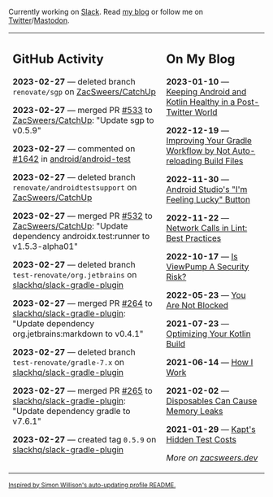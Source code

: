 Currently working on [Slack](https://slack.com/). Read [my blog](https://zacsweers.dev/) or follow me on [Twitter](https://twitter.com/ZacSweers)/[Mastodon](https://hachyderm.io/@ZacSweers).

<table><tr><td valign="top" width="60%">

## GitHub Activity
<!-- githubActivity starts -->
**2023-02-27** — deleted branch `renovate/sgp` on [ZacSweers/CatchUp](https://github.com/ZacSweers/CatchUp)

**2023-02-27** — merged PR [#533](https://github.com/ZacSweers/CatchUp/pull/533) to [ZacSweers/CatchUp](https://github.com/ZacSweers/CatchUp): "Update sgp to v0.5.9"

**2023-02-27** — commented on [#1642](https://github.com/android/android-test/issues/1642#issuecomment-1447145752) in [android/android-test](https://github.com/android/android-test)

**2023-02-27** — deleted branch `renovate/androidtestsupport` on [ZacSweers/CatchUp](https://github.com/ZacSweers/CatchUp)

**2023-02-27** — merged PR [#532](https://github.com/ZacSweers/CatchUp/pull/532) to [ZacSweers/CatchUp](https://github.com/ZacSweers/CatchUp): "Update dependency androidx.test:runner to v1.5.3-alpha01"

**2023-02-27** — deleted branch `test-renovate/org.jetbrains` on [slackhq/slack-gradle-plugin](https://github.com/slackhq/slack-gradle-plugin)

**2023-02-27** — merged PR [#264](https://github.com/slackhq/slack-gradle-plugin/pull/264) to [slackhq/slack-gradle-plugin](https://github.com/slackhq/slack-gradle-plugin): "Update dependency org.jetbrains:markdown to v0.4.1"

**2023-02-27** — deleted branch `test-renovate/gradle-7.x` on [slackhq/slack-gradle-plugin](https://github.com/slackhq/slack-gradle-plugin)

**2023-02-27** — merged PR [#265](https://github.com/slackhq/slack-gradle-plugin/pull/265) to [slackhq/slack-gradle-plugin](https://github.com/slackhq/slack-gradle-plugin): "Update dependency gradle to v7.6.1"

**2023-02-27** — created tag `0.5.9` on [slackhq/slack-gradle-plugin](https://github.com/slackhq/slack-gradle-plugin)
<!-- githubActivity ends -->
</td><td valign="top" width="40%">

## On My Blog
<!-- blog starts -->
**2023-01-10** — [Keeping Android and Kotlin Healthy in a Post-Twitter World](https://www.zacsweers.dev/keeping-android-healthy/)

**2022-12-19** — [Improving Your Gradle Workflow by Not Auto-reloading Build Files](https://www.zacsweers.dev/improving-your-workflow-by-not-auto-reloading-build-files/)

**2022-11-30** — [Android Studio's "I'm Feeling Lucky" Button](https://www.zacsweers.dev/android-studios-im-feeling-lucky-button/)

**2022-11-22** — [Network Calls in Lint: Best Practices](https://www.zacsweers.dev/network-calls-in-lint-best-practices/)

**2022-10-17** — [Is ViewPump A Security Risk?](https://www.zacsweers.dev/is-viewpump-a-security-risk/)

**2022-05-23** — [You Are Not Blocked](https://www.zacsweers.dev/you-are-not-blocked/)

**2021-07-23** — [Optimizing Your Kotlin Build](https://www.zacsweers.dev/optimizing-your-kotlin-build/)

**2021-06-14** — [How I Work](https://www.zacsweers.dev/how-i-work/)

**2021-02-02** — [Disposables Can Cause Memory Leaks](https://www.zacsweers.dev/disposables-can-cause-memory-leaks/)

**2021-01-29** — [Kapt's Hidden Test Costs](https://www.zacsweers.dev/kapts-hidden-test-costs/)
<!-- blog ends -->
_More on [zacsweers.dev](https://zacsweers.dev/)_
</td></tr></table>

<sub><a href="https://simonwillison.net/2020/Jul/10/self-updating-profile-readme/">Inspired by Simon Willison's auto-updating profile README.</a></sub>